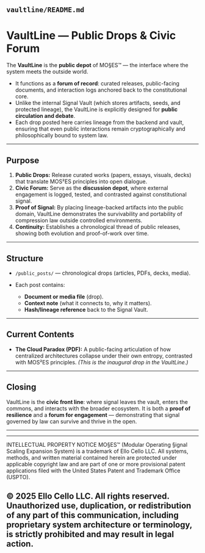 ## `vaultline/README.md`

# VaultLine — Public Drops & Civic Forum

The **VaultLine** is the **public depot** of MO§ES™ — the interface where the system meets the outside world.

* It functions as a **forum of record**: curated releases, public-facing documents, and interaction logs anchored back to the constitutional core.
* Unlike the internal Signal Vault (which stores artifacts, seeds, and protected lineage), the VaultLine is explicitly designed for **public circulation and debate**.
* Each drop posted here carries lineage from the backend and vault, ensuring that even public interactions remain cryptographically and philosophically bound to system law.

---

## Purpose

1. **Public Drops:** Release curated works (papers, essays, visuals, decks) that translate MOS²ES principles into open dialogue.
2. **Civic Forum:** Serve as the **discussion depot**, where external engagement is logged, tested, and contrasted against constitutional signal.
3. **Proof of Signal:** By placing lineage-backed artifacts into the public domain, VaultLine demonstrates the survivability and portability of compression law outside controlled environments.
4. **Continuity:** Establishes a chronological thread of public releases, showing both evolution and proof-of-work over time.

---

## Structure

* `/public_posts/` — chronological drops (articles, PDFs, decks, media).
* Each post contains:

  * **Document or media file** (drop).
  * **Context note** (what it connects to, why it matters).
  * **Hash/lineage reference** back to the Signal Vault.

---

## Current Contents

* **The Cloud Paradox (PDF):** A public-facing articulation of how centralized architectures collapse under their own entropy, contrasted with MOS²ES principles. *(This is the inaugural drop in the VaultLine.)*

---

## Closing

VaultLine is the **civic front line**: where signal leaves the vault, enters the commons, and interacts with the broader ecosystem.
It is both a **proof of resilience** and a **forum for engagement** — demonstrating that signal governed by law can survive and thrive in the open.

---

---
INTELLECTUAL PROPERTY NOTICE
MO§ES™ (Modular Operating §ignal Scaling Expansion System) is a trademark of Ello Cello LLC. 
All systems, methods, and written material contained herein are protected under applicable copyright law 
and are part of one or more provisional patent applications filed with the United States Patent and Trademark Office (USPTO).

© 2025 Ello Cello LLC. All rights reserved. 
Unauthorized use, duplication, or redistribution of any part of this communication, including proprietary 
system architecture or terminology, is strictly prohibited and may result in legal action.
---